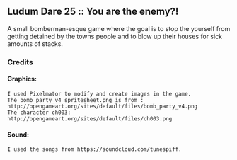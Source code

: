 ## Ludum Dare 25 :: You are the enemy?!

A small bomberman-esque game where the goal is to stop the yourself from getting detained by the towns people and to blow up their houses for sick amounts of stacks. 

### Credits

#### Graphics:
	I used Pixelmator to modify and create images in the game.
	The bomb_party_v4_spritesheet.png is from : http://opengameart.org/sites/default/files/bomb_party_v4.png
	The character ch003: http://opengameart.org/sites/default/files/ch003.png

#### Sound:
	I used the songs from https://soundcloud.com/tunespiff.